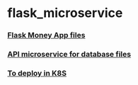 # flask_microservice

### [Flask Money App files](https://github.com/moe-Ali/flask_microservice/tree/main/main_app_flask/money_app)
### [API microservice for database files](https://github.com/moe-Ali/flask_microservice/tree/main/database_flask_api/money_app_api)
### [To deploy in K8S](https://github.com/moe-Ali/flask_microservice/tree/main/k8s)
